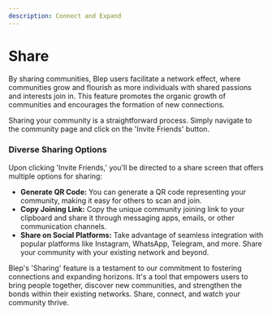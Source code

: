 ```yaml
---
description: Connect and Expand
---
```


# Share

By sharing communities, Blep users facilitate a network effect, where communities grow and flourish as more individuals with shared passions and interests join in. This feature promotes the organic growth of communities and encourages the formation of new connections.

Sharing your community is a straightforward process. Simply navigate to the community page and click on the 'Invite Friends' button.

### **Diverse Sharing Options**

Upon clicking 'Invite Friends,' you'll be directed to a share screen that offers multiple options for sharing:

* **Generate QR Code:** You can generate a QR code representing your community, making it easy for others to scan and join.
* **Copy Joining Link:** Copy the unique community joining link to your clipboard and share it through messaging apps, emails, or other communication channels.
* **Share on Social Platforms:** Take advantage of seamless integration with popular platforms like Instagram, WhatsApp, Telegram, and more. Share your community with your existing network and beyond.

Blep's 'Sharing' feature is a testament to our commitment to fostering connections and expanding horizons. It's a tool that empowers users to bring people together, discover new communities, and strengthen the bonds within their existing networks. Share, connect, and watch your community thrive.
